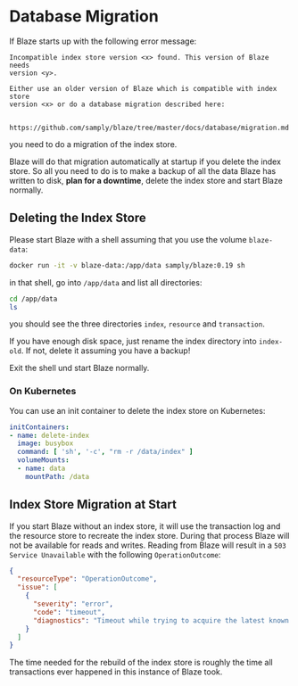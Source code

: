 # Database Migration

If Blaze starts up with the following error message:

```
Incompatible index store version <x> found. This version of Blaze needs
version <y>.

Either use an older version of Blaze which is compatible with index store
version <x> or do a database migration described here:

  https://github.com/samply/blaze/tree/master/docs/database/migration.md
```

you need to do a migration of the index store.

Blaze will do that migration automatically at startup if you delete the index store. So all you need to do is to make a
backup of all the data Blaze has written to disk, **plan for a downtime**, delete the index store and start Blaze normally.

## Deleting the Index Store

Please start Blaze with a shell assuming that you use the volume `blaze-data`:

```sh
docker run -it -v blaze-data:/app/data samply/blaze:0.19 sh
```

in that shell, go into `/app/data` and list all directories:

```sh
cd /app/data
ls
```

you should see the three directories `index`,  `resource` and `transaction`.

If you have enough disk space, just rename the index directory into `index-old`. If not, delete it assuming you have a
backup!

Exit the shell und start Blaze normally.

### On Kubernetes

You can use an init container to delete the index store on Kubernetes:

```yaml
initContainers:
- name: delete-index
  image: busybox
  command: [ 'sh', '-c', "rm -r /data/index" ]
  volumeMounts:
  - name: data
    mountPath: /data
```

## Index Store Migration at Start

If you start Blaze without an index store, it will use the transaction log and the resource store to recreate the index
store. During that process Blaze will not be available for reads and writes. Reading from Blaze will result in
a `503 Service Unavailable` with the following `OperationOutcome`:

```json
{
  "resourceType": "OperationOutcome",
  "issue": [
    {
      "severity": "error",
      "code": "timeout",
      "diagnostics": "Timeout while trying to acquire the latest known database state. At least one known transaction hasn't been completed yet. Please try to lower the transaction load or increase the timeout of 10000 ms by setting DB_SYNC_TIMEOUT to a higher value if you see this often."
    }
  ]
}
```

The time needed for the rebuild of the index store is roughly the time all transactions ever happened in this instance of Blaze took.
